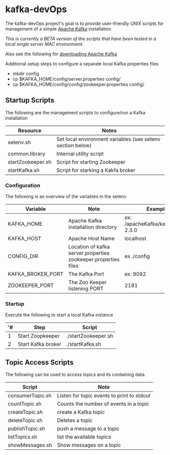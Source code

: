# kafka-devOps

The kafka-devOps project's goal is to provide user-friendly UNIX scripts for management of a simple  [Apache Kafka](https://kafka.apache.org) installation.

*This is currently a BETA version of the scripts that have been tested in a local single server MAC environment.*

Also see the following for [downloading Apache Kafka](https://kafka.apache.org/quickstart#quickstart_download)

Additional setup steps to configure a separate local Kafka properties files
- mkdir config
- cp $KAFKA_HOME/config/server.properties config/
- cp $KAFKA_HOME/config/config/zookeeper.properties config/

## Startup Scripts
The following are the management scripts to configure/run a Kafka installation

Resource | Notes
--------   | --------------------
setenv.sh  | Set local environment variables (see setenv section below)
common.library  | Internal utility script
startZookeeper.sh | Script for starting Zookeeper
startKafka.sh |  Script for starking a Kakfa broker   



### Configuration
The following is an overview of the variables in the setenv

Variable | Note   | Example
-------- | -------  | ------------
KAFKA_HOME | Apache Kafka installation directory | ex: /apacheKafka/kafka_2.11-2.3.0
KAFKA_HOST | Apache Host Name| localhost
CONFIG_DIR | Location of  kafka server.properties	zookeeper.properties files | ex ./config
KAFKA_BROKER_PORT | The Kafka Port  | ex: 9092
ZOOKEEPER_PORT  | The Zoo Keeper listening PORT | 2181

### Startup

Execute the following to start a local Kafka instance

'# | Step | Script  
------ | -----------  |----------
1 | Start Zoopkeeper | ./startZookeeper.sh  
2 | Start Kafka broker| ./startKafka.sh  


## Topic Access Scripts

The following can be used to access topics and its containing data.

Script | Note   
------ | -----------  
consumerTopic.sh | Listen for topic events to print to stdout
countTopic.sh   | Counts the number of events in a topic
createTopic.sh  | create a Kafka topic
deleteTopic.sh  | Deletes a  topic
publishTopic.sh | push a message to a topic
listTopics.sh   | list the available topics
showMessages.sh  | Show messages on a topic
